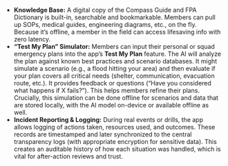 - **Knowledge Base:** A digital copy of the Compass Guide and FPA Dictionary is built-in, searchable and bookmarkable. Members can pull up SOPs, medical guides, engineering diagrams, etc., on the fly. Because it’s offline, a member in the field can access lifesaving info with zero latency.  
- **“Test My Plan” Simulator:** Members can input their personal or squad emergency plans into the app’s **Test My Plan** feature. The AI will analyze the plan against known best practices and scenario databases. It might simulate a scenario (e.g., a flood hitting your area) and then evaluate if your plan covers all critical needs (shelter, communication, evacuation route, etc.). It provides feedback or questions (“Have you considered what happens if X fails?”). This helps members refine their plans. Crucially, this simulation can be done offline for scenarios and data that are stored locally, with the AI model on-device or available offline as well.  
- **Incident Reporting & Logging:** During real events or drills, the app allows logging of actions taken, resources used, and outcomes. These records are timestamped and later synchronized to the central transparency logs (with appropriate encryption for sensitive data). This creates an auditable history of how each situation was handled, which is vital for after-action reviews and trust.